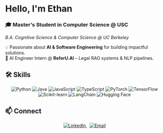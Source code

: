 # Hello, I'm Ethan

### 🎓 Master's Student in Computer Science @ USC  
*B.A. Cognitive Science & Computer Science @ UC Berkeley*

💡 Passionate about **AI & Software Engineering** for building impactful solutions.  
💼 AI Engineer Intern @ **ReferU.AI** – Legal RAG systems & NLP pipelines.

## 🛠 Skills

<p align="center">
  <img src="https://img.shields.io/badge/Python-3776AB?logo=python&logoColor=white" alt="Python" />
  <img src="https://img.shields.io/badge/Java-007396?logo=java&logoColor=white" alt="Java" />
  <img src="https://img.shields.io/badge/JavaScript-F7DF1E?logo=javascript&logoColor=black" alt="JavaScript" />
  <img src="https://img.shields.io/badge/TypeScript-3178C6?logo=typescript&logoColor=white" alt="TypeScript" />
  <img src="https://img.shields.io/badge/PyTorch-EE4C2C?logo=pytorch&logoColor=white" alt="PyTorch" />
  <img src="https://img.shields.io/badge/TensorFlow-FF6F00?logo=tensorflow&logoColor=white" alt="TensorFlow" />
  <img src="https://img.shields.io/badge/Scikit--learn-F7931E?logo=scikit-learn&logoColor=white" alt="Scikit-learn" />
  <img src="https://img.shields.io/badge/LangChain-1C3E3E?logoColor=white" alt="LangChain" />
  <img src="https://img.shields.io/badge/Hugging%20Face-FFD21E?logo=huggingface&logoColor=black" alt="Hugging Face" />
</p>

## 📫 Connect

<p align="center">
  <a href="https://linkedin.com/in/kethanc">
    <img src="https://img.shields.io/badge/LinkedIn-0A66C2?logo=linkedin&logoColor=white" alt="LinkedIn">
  </a>
  &nbsp;
  <a href="mailto:c.ethan12022@gmail.com">
    <img src="https://img.shields.io/badge/Email-c.ethan12022%40gmail.com-D14836?logo=gmail&logoColor=white" alt="Email">
  </a>
</p>
